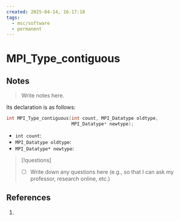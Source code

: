 ```yaml
---
created: 2025-04-14, 16:17:18
tags:
  - msc/software
  - permanent
---
```

# MPI_Type_contiguous

## Notes

> Write notes here.

Its declaration is as follows:

```c
int MPI_Type_contiguous(int count, MPI_Datatype oldtype,
                        MPI_Datatype* newtype);
```

- `int count`:
- `MPI_Datatype oldtype`:
- `MPI_Datatype* newtype`:

> [!questions]
> - [ ] Write down any questions here (e.g., so that I can ask my professor, research online, etc.)

## References

1. 

